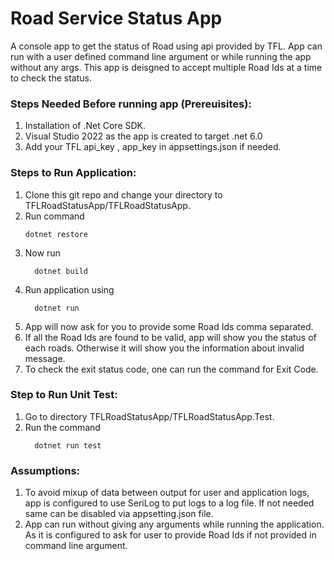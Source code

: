 # Road Service Status App

A console app to get the status of Road using api provided by TFL. App can run with a user defined command line argument or while running the app without any args.
This app is deisgned to accept multiple Road Ids at a time to check the status.

### Steps Needed Before running app (Prereuisites):
1) Installation of .Net Core SDK.
2) Visual Studio 2022 as the app is created to target .net 6.0
3) Add your TFL api_key , app_key in appsettings.json if needed.

### Steps to Run Application:
1) Clone this git repo and change your directory to TFLRoadStatusApp/TFLRoadStatusApp.
2) Run command
    ```console
    dotnet restore
    ```
3) Now run 
    ```console
      dotnet build
    ```
4) Run application using
      ```console
        dotnet run
      ```
5) App will now ask for you to provide some Road Ids comma separated.
6) If all the Road Ids are found to be valid, app will show you the status of each roads. Otherwise it will show you the information about invalid message.
7) To check the exit status code, one can run the command for Exit Code.

### Step to Run Unit Test:
1) Go to directory TFLRoadStatusApp/TFLRoadStatusApp.Test.
2) Run the command 
      ```console
        dotnet run test
      ```

### Assumptions:
1) To avoid mixup of data between output for user and application logs, app is configured to use SeriLog to put logs to a log file. If not needed same can be disabled via appsetting.json file.
2) App can run without giving any arguments while running the application. As it is configured to ask for user to provide Road Ids if not provided in command line argument.


